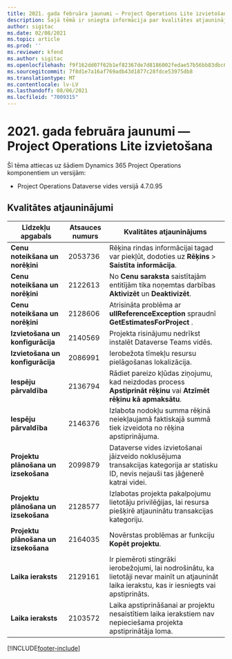 ```yaml
---
title: 2021. gada februāra jaunumi — Project Operations Lite izvietošana
description: Šajā tēmā ir sniegta informācija par kvalitātes atjauninājumiem, kas pieejami 2021. gada februāra Project Operations Lite izvietošanas laidienā.
author: sigitac
ms.date: 02/08/2021
ms.topic: article
ms.prod: ''
ms.reviewer: kfend
ms.author: sigitac
ms.openlocfilehash: f9f162dd07f62b1ef82367de7d8186002fedae57b56bb83dbc6741232d70e4f6
ms.sourcegitcommit: 7f8d1e7a16af769adb43d1877c28fdce53975db8
ms.translationtype: MT
ms.contentlocale: lv-LV
ms.lasthandoff: 08/06/2021
ms.locfileid: "7009315"
---
```

# <a name="whats-new-february-2021---project-operations-lite-deployment"></a>2021. gada februāra jaunumi — Project Operations Lite izvietošana

Šī tēma attiecas uz šādiem Dynamics 365 Project Operations komponentiem un versijām:

  - Project Operations Dataverse vides versijā 4.7.0.95

## <a name="quality-updates"></a>Kvalitātes atjauninājumi

| **Līdzekļu apgabals** | **Atsauces numurs** | **Kvalitātes atjauninājums** |
| --- | --- | --- |
| **Cenu noteikšana un norēķini** | 2053736 | Rēķina rindas informācijai tagad var piekļūt, dodoties uz **Rēķins** > **Saistīta informācija**. |
| **Cenu noteikšana un norēķini** | 2122613 | No **Cenu saraksta** saistītajām entitījām tika noņemtas darbības **Aktivizēt** un **Deaktivizēt**. |
| **Cenu noteikšana un norēķini** | 2128606 | Atrisināta problēma ar **ullReferenceException** spraudnī **GetEstimatesForProject** . |
| **Izvietošana un konfigurācija** | 2140569 | Projekta risinājumu nedrīkst instalēt Dataverse Teams vidēs. |
| **Izvietošana un konfigurācija** | 2086991 | Ierobežota tīmekļu resursu pielāgošanas lokalizācija. |
| **Iespēju pārvaldība** | 2136794 | Rādiet pareizo kļūdas ziņojumu, kad neizdodas process **Apstiprināt rēķinu** vai **Atzīmēt rēķinu kā apmaksātu**. |
| **Iespēju pārvaldība** | 2146376 | Izlabota nodokļu summa rēķinā neiekļaujamā faktiskajā summā tiek izveidota no rēķina apstiprinājuma. |
| **Projektu plānošana un izsekošana** | 2099879 | Dataverse vides izvietošanai jāizveido noklusējuma transakcijas kategorija ar statisku ID, nevis nejauši tas jāģenerē katrai videi. |
| **Projektu plānošana un izsekošana** | 2128577 | Izlabotas projekta pakalpojumu lietotāju privilēģijas, lai resursa piešķirē atjauninātu transakcijas kategoriju. |
| **Projektu plānošana un izsekošana** | 2164035 | Novērstas problēmas ar funkciju **Kopēt projektu**. |
| **Laika ieraksts** | 2129161 | Ir piemēroti stingrāki ierobežojumi, lai nodrošinātu, ka lietotāji nevar mainīt un atjaunināt laika ierakstu, kas ir iesniegts vai apstiprināts. |
| **Laika ieraksts** | 2103572 | Laika apstiprināšanai ar projektu nesaistītiem laika ierakstiem nav nepieciešama projekta apstiprinātāja loma. |


[!INCLUDE[footer-include](../../includes/footer-banner.md)]